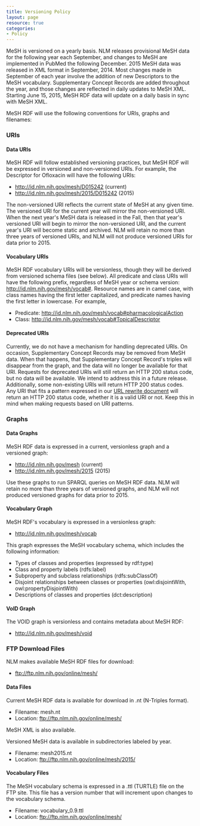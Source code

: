 ```yaml
---
title: Versioning Policy
layout: page
resource: true
categories:
- Policy
---
```


MeSH is versioned on a yearly basis. NLM releases provisional MeSH data for the following year each September, and changes to MeSH are implemented in PubMed the following December. 2015 MeSH data was released in XML format in September, 2014. Most changes made in September of each year involve the addition of new Descriptors to the MeSH vocabulary. Supplementary Concept Records are added throughout the year, and those changes are reflected in daily updates to MeSH XML. Starting June 15, 2015, MeSH RDF data will update on a daily basis in sync with MeSH XML. 

MeSH RDF will use the following conventions for URIs, graphs and filenames:

### URIs

#### Data URIs

MeSH RDF will follow established versioning practices, but MeSH RDF will be expressed in versioned and non-versioned URIs. For example, the Descriptor for Ofloxacin will have the following URIs:

* http://id.nlm.nih.gov/mesh/D015242 (current)
* http://id.nlm.nih.gov/mesh/2015/D015242 (2015)

The non-versioned URI reflects the current state of MeSH at any given time. The versioned URI for the current year will mirror the non-versioned URI. When the next year's MeSH data is released in the Fall, then that year's versioned URI will begin to mirror the non-versioned URI, and the current year's URI will become static and archived. NLM will retain no more than three years of versioned URIs, and NLM will not produce versioned URIs for data prior to 2015. 

#### Vocabulary URIs

MeSH RDF vocabulary URIs will be versionless, though they will be derived from versioned schema files (see below). All predicate and class URIs will have the following prefix, regardless of MeSH year or schema version: http://id.nlm.nih.gov/mesh/vocab#. Resource names are in camel case, with class names having the first letter capitalized, and predicate names having the first letter in lowercase. For example,

* Predicate: http://id.nlm.nih.gov/mesh/vocab#pharmacologicalAction
* Class: http://id.nlm.nih.gov/mesh/vocab#TopicalDescriptor

#### Deprecated URIs

Currently, we do not have a mechanism for handling deprecated URIs. On occasion, Supplementary Concept Records may be removed from MeSH data. When that happens, that Supplementary Concept Record's triples will disappear from the graph, and the data will no longer be available for that URI. Requests for deprecated URIs will still return an HTTP 200 status code, but no data will be available. We intend to address this in a future release. Additionally, some non-existing URIs will return HTTP 200 status codes. Any URI that fits a pattern expressed in our [URL rewrite document](https://github.com/HHS/lodestar/blob/meshrdf/web-ui/src/main/webapp/WEB-INF/urlrewrite.xml) will return an HTTP 200 status code, whether it is a valid URI or not. Keep this in mind when making requests based on URI patterns. 

### Graphs

#### Data Graphs

MeSH RDF data is expressed in a current, versionless graph and a versioned graph:

* http://id.nlm.nih.gov/mesh (current)
* http://id.nlm.nih.gov/mesh/2015 (2015)

Use these graphs to run SPARQL queries on MeSH RDF data. NLM will retain no more than three years of versioned graphs, and NLM will not produced versioned graphs for data prior to 2015. 

#### Vocabulary Graph

MeSH RDF's vocabulary is expressed in a versionless graph:

* http://id.nlm.nih.gov/mesh/vocab 

This graph expresses the MeSH vocabulary schema, which includes the following information:

* Types of classes and properties (expressed by rdf:type)
* Class and property labels (rdfs:label)
* Subproperty and subclass relationships (rdfs:subClassOf)
* Disjoint relationships between classes or properties (owl:disjointWith, owl:propertyDisjointWith)
* Descriptions of classes and properties (dct:description)

#### VoID Graph

The VOID graph is versionless and contains metadata about MeSH RDF:

* http://id.nlm.nih.gov/mesh/void

### FTP Download Files

NLM makes available MeSH RDF files for download:

* ftp://ftp.nlm.nih.gov/online/mesh/

#### Data Files

Current MeSH RDF data is available for download in .nt (N-Triples format). 

* Filename: mesh.nt 
* Location: ftp://ftp.nlm.nih.gov/online/mesh/

MeSH XML is also available. 

Versioned MeSH data is available in subdirectories labeled by year. 

* Filename: mesh2015.nt 
* Location: ftp://ftp.nlm.nih.gov/online/mesh/2015/

#### Vocabulary Files

The MeSH vocabulary schema is expressed in a .ttl (TURTLE) file on the FTP site. This file has a version number that will increment upon changes to the vocabulary schema. 

* Filename: vocabulary_0.9.ttl 
* Location: ftp://ftp.nlm.nih.gov/online/mesh/
